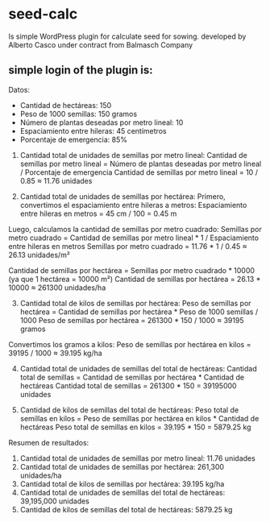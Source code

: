 # seed-calc
Is simple WordPress plugin for calculate seed for sowing.
developed by Alberto Casco under contract from Balmasch Company

## simple login of the plugin is:
Datos:
- Cantidad de hectáreas: 150
- Peso de 1000 semillas: 150 gramos
- Número de plantas deseadas por metro lineal: 10
- Espaciamiento entre hileras: 45 centímetros
- Porcentaje de emergencia: 85%

1. Cantidad total de unidades de semillas por metro lineal:
Cantidad de semillas por metro lineal = Número de plantas deseadas por metro lineal / Porcentaje de emergencia
Cantidad de semillas por metro lineal = 10 / 0.85 ≈ 11.76 unidades

2. Cantidad total de unidades de semillas por hectárea:
Primero, convertimos el espaciamiento entre hileras a metros:
Espaciamiento entre hileras en metros = 45 cm / 100 = 0.45 m

Luego, calculamos la cantidad de semillas por metro cuadrado:
Semillas por metro cuadrado = Cantidad de semillas por metro lineal * 1 / Espaciamiento entre hileras en metros
Semillas por metro cuadrado = 11.76 * 1 / 0.45 ≈ 26.13 unidades/m²

Cantidad de semillas por hectárea = Semillas por metro cuadrado * 10000 (ya que 1 hectárea = 10000 m²)
Cantidad de semillas por hectárea = 26.13 * 10000 ≈ 261300 unidades/ha

3. Cantidad total de kilos de semillas por hectárea:
Peso de semillas por hectárea = Cantidad de semillas por hectárea * Peso de 1000 semillas / 1000
Peso de semillas por hectárea = 261300 * 150 / 1000 ≈ 39195 gramos

Convertimos los gramos a kilos:
Peso de semillas por hectárea en kilos = 39195 / 1000 ≈ 39.195 kg/ha

4. Cantidad total de unidades de semillas del total de hectáreas:
Cantidad total de semillas = Cantidad de semillas por hectárea * Cantidad de hectáreas
Cantidad total de semillas = 261300 * 150 = 39195000 unidades

5. Cantidad de kilos de semillas del total de hectáreas:
Peso total de semillas en kilos = Peso de semillas por hectárea en kilos * Cantidad de hectáreas
Peso total de semillas en kilos = 39.195 * 150 = 5879.25 kg

Resumen de resultados:
1. Cantidad total de unidades de semillas por metro lineal: 11.76 unidades
2. Cantidad total de unidades de semillas por hectárea: 261,300 unidades/ha
3. Cantidad total de kilos de semillas por hectárea: 39.195 kg/ha
4. Cantidad total de unidades de semillas del total de hectáreas: 39,195,000 unidades
5. Cantidad de kilos de semillas del total de hectáreas: 5879.25 kg
